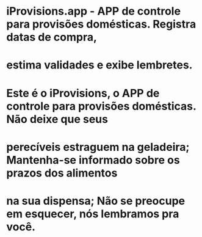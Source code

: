 #  iProvisions.app - APP de controle para provisões domésticas. Registra datas de compra,
#                    estima validades e exibe lembretes.
#
#  Este é o iProvisions, o APP de controle para provisões domésticas. Não deixe que seus
# perecíveis estraguem na geladeira; Mantenha-se informado sobre os prazos dos alimentos 
# na sua dispensa; Não se preocupe em esquecer, nós lembramos pra você.